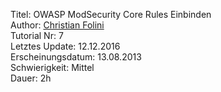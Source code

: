 Titel: OWASP ModSecurity Core Rules Einbinden  
Author: <a href="mailto:christian.folini@netnea.com">Christian Folini</a>  
Tutorial Nr: 7  
Letztes Update: 12.12.2016  
Erscheinungsdatum: 13.08.2013  
Schwierigkeit: Mittel  
Dauer: 2h  
